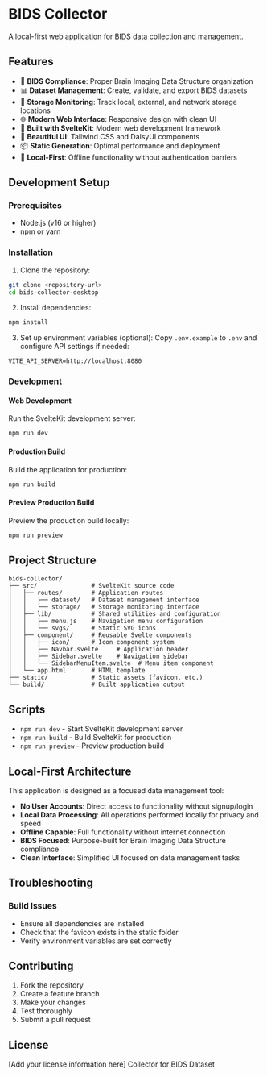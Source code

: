 # BIDS Collector

A local-first web application for BIDS data collection and management.

## Features

- 🧠 **BIDS Compliance**: Proper Brain Imaging Data Structure organization
- 📊 **Dataset Management**: Create, validate, and export BIDS datasets
- 💾 **Storage Monitoring**: Track local, external, and network storage locations
- 🌐 **Modern Web Interface**: Responsive design with clean UI
- 🚀 **Built with SvelteKit**: Modern web development framework
- 🎨 **Beautiful UI**: Tailwind CSS and DaisyUI components
- 📦 **Static Generation**: Optimal performance and deployment
- 💾 **Local-First**: Offline functionality without authentication barriers

## Development Setup

### Prerequisites

- Node.js (v16 or higher)
- npm or yarn

### Installation

1. Clone the repository:
```bash
git clone <repository-url>
cd bids-collector-desktop
```

2. Install dependencies:
```bash
npm install
```

3. Set up environment variables (optional):
Copy `.env.example` to `.env` and configure API settings if needed:
```
VITE_API_SERVER=http://localhost:8080
```

### Development

#### Web Development
Run the SvelteKit development server:
```bash
npm run dev
```

#### Production Build
Build the application for production:
```bash
npm run build
```

#### Preview Production Build
Preview the production build locally:
```bash
npm run preview
```

## Project Structure

```
bids-collector/
├── src/               # SvelteKit source code
│   ├── routes/        # Application routes
│   │   ├── dataset/   # Dataset management interface
│   │   └── storage/   # Storage monitoring interface
│   ├── lib/           # Shared utilities and configuration
│   │   ├── menu.js    # Navigation menu configuration
│   │   └── svgs/      # Static SVG icons
│   ├── component/     # Reusable Svelte components
│   │   ├── icon/      # Icon component system
│   │   ├── Navbar.svelte     # Application header
│   │   ├── Sidebar.svelte    # Navigation sidebar
│   │   └── SidebarMenuItem.svelte  # Menu item component
│   └── app.html       # HTML template
├── static/            # Static assets (favicon, etc.)
└── build/             # Built application output
```

## Scripts

- `npm run dev` - Start SvelteKit development server
- `npm run build` - Build SvelteKit for production
- `npm run preview` - Preview production build

## Local-First Architecture

This application is designed as a focused data management tool:

- **No User Accounts**: Direct access to functionality without signup/login
- **Local Data Processing**: All operations performed locally for privacy and speed
- **Offline Capable**: Full functionality without internet connection
- **BIDS Focused**: Purpose-built for Brain Imaging Data Structure compliance
- **Clean Interface**: Simplified UI focused on data management tasks

## Troubleshooting

### Build Issues
- Ensure all dependencies are installed
- Check that the favicon exists in the static folder
- Verify environment variables are set correctly

## Contributing

1. Fork the repository
2. Create a feature branch
3. Make your changes
4. Test thoroughly
5. Submit a pull request

## License

[Add your license information here]
Collector for BIDS Dataset
